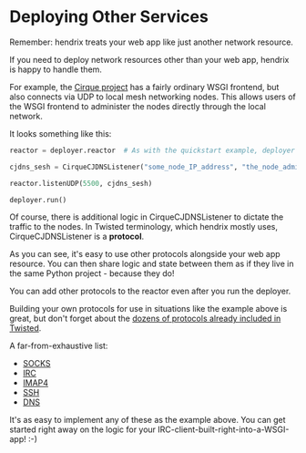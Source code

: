 # Deploying Other Services

Remember: hendrix treats your web app like just another network resource.

If you need to deploy network resources other than your web app, hendrix is happy to handle them.

For example, the [Cirque project](https://github.com/jMyles/cirque) has a fairly ordinary WSGI frontend, but also connects via UDP to local mesh networking nodes.  This allows users of the WSGI frontend to administer the nodes directly through the local network.

It looks something like this:

```python
reactor = deployer.reactor  # As with the quickstart example, deployer is a HendrixDeploy instance

cjdns_sesh = CirqueCJDNSListener("some_node_IP_address", "the_node_administration_password")

reactor.listenUDP(5500, cjdns_sesh)

deployer.run()
```

Of course, there is additional logic in CirqueCJDNSListener to dictate the traffic to the nodes.  In Twisted terminology, which hendrix mostly uses, CirqueCJDNSListener is a **protocol**.

As you can see, it's easy to use other protocols alongside your web app resource.  You can then share logic and state between them as if they live in the same Python project - because they do!

You can add other protocols to the reactor even after you run the deployer.

Building your own protocols for use in situations like the example above is great, but don't forget about the [dozens of protocols already included in Twisted](http://twistedmatrix.com/documents/current/api/moduleIndex.html).

A far-from-exhaustive list:

* [SOCKS](http://twistedmatrix.com/documents/current/api/twisted.protocols.socks.html)
* [IRC](http://twistedmatrix.com/documents/current/api/twisted.words.protocols.irc.html)
* [IMAP4](http://twistedmatrix.com/documents/current/api/twisted.mail.imap4.html)
* [SSH](http://twistedmatrix.com/documents/current/api/twisted.conch.ssh.transport.html)
* [DNS](http://twistedmatrix.com/documents/current/api/twisted.names.dns.html)

It's as easy to implement any of these as the example above.  You can get started right away on the logic for your IRC-client-built-right-into-a-WSGI-app! :-)
